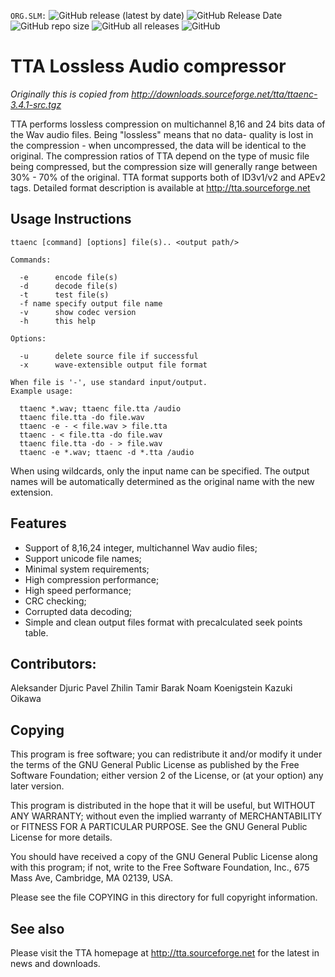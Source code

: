 `ORG.SLM:`
![GitHub release (latest by date)](https://img.shields.io/github/v/release/Sound-Linux-More/ttaenc)
![GitHub Release Date](https://img.shields.io/github/release-date/Sound-Linux-More/ttaenc)
![GitHub repo size](https://img.shields.io/github/repo-size/Sound-Linux-More/ttaenc)
![GitHub all releases](https://img.shields.io/github/downloads/Sound-Linux-More/ttaenc/total)
![GitHub](https://img.shields.io/github/license/Sound-Linux-More/ttaenc)  

TTA Lossless Audio compressor
===============================

*Originally this is copied from http://downloads.sourceforge.net/tta/ttaenc-3.4.1-src.tgz*


TTA performs lossless compression on multichannel 8,16 and 24 bits
data of the Wav audio files. Being "lossless" means that no data-
quality is lost in the compression - when uncompressed, the data will
be identical to the original. The compression ratios of TTA depend on
the type of music file being compressed, but the compression size
will generally range between 30% - 70% of the original. TTA format
supports both of ID3v1/v2 and APEv2 tags. Detailed format description
is available at http://tta.sourceforge.net

Usage Instructions
------------------
```
ttaenc [command] [options] file(s).. <output path/>

Commands:

  -e      encode file(s)
  -d      decode file(s)
  -t      test file(s)
  -f name specify output file name
  -v      show codec version
  -h      this help

Options:

  -u      delete source file if successful
  -x      wave-extensible output file format

When file is '-', use standard input/output.
Example usage:

  ttaenc *.wav; ttaenc file.tta /audio
  ttaenc file.tta -do file.wav
  ttaenc -e - < file.wav > file.tta
  ttaenc - < file.tta -do file.wav
  ttaenc file.tta -do - > file.wav
  ttaenc -e *.wav; ttaenc -d *.tta /audio
```
When using wildcards, only the input name can be specified. The output
names will be automatically determined as the original name with the new
extension.

Features
--------

  - Support of 8,16,24 integer,
    multichannel Wav audio files;
  - Support unicode file names;
  - Minimal system requirements;
  - High compression performance;
  - High speed performance;
  - CRC checking;
  - Corrupted data decoding;
  - Simple and clean output files format with
    precalculated seek points table.

Contributors:
-------------

  Aleksander Djuric
  Pavel Zhilin
  Tamir Barak
  Noam Koenigstein
  Kazuki Oikawa

Copying
-------

This program is free software; you can redistribute it and/or modify
it under the terms of the GNU General Public License as published by
the Free Software Foundation; either version 2 of the License, or
(at your option) any later version.

This program is distributed in the hope that it will be useful,
but WITHOUT ANY WARRANTY; without even the implied warranty of
MERCHANTABILITY or FITNESS FOR A PARTICULAR PURPOSE.  See the
GNU General Public License for more details.

You should have received a copy of the GNU General Public License
along with this program; if not, write to the Free Software
Foundation, Inc., 675 Mass Ave, Cambridge, MA 02139, USA.

Please see the file COPYING in this directory for full copyright
information.

See also
--------

Please visit the TTA homepage at http://tta.sourceforge.net for the
latest in news and downloads.
